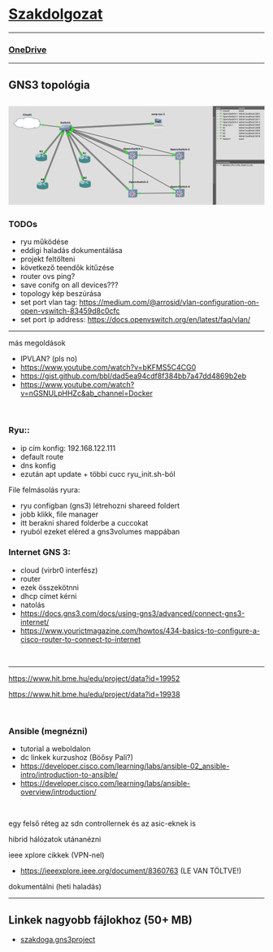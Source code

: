 # [Szakdolgozat](thesis_szabo_csaba.pdf) 

---

### [OneDrive](https://bmeedu-my.sharepoint.com/personal/dengyel_b_edu_bme_hu/_layouts/15/onedrive.aspx?id=%2Fpersonal%2Fdengyel_b_edu_bme_hu%2FDocuments%2FÖnlab&ga=1)

---

## GNS3 topológia

![](pictures/GNS3_topology.png)
---

### TODOs
- ryu működése
- eddigi haladás dokumentálása
- projekt feltölteni
- következő teendők kitűzése
- router ovs ping?
- save conifg on all devices???
- topology kép beszúrása
- set port vlan tag: https://medium.com/@arrosid/vlan-configuration-on-open-vswitch-83459d8c0cfc
- set port ip address: https://docs.openvswitch.org/en/latest/faq/vlan/

---

más megoldások
- IPVLAN? (pls no)
- https://www.youtube.com/watch?v=bKFMS5C4CG0
- https://gist.github.com/bbl/dad5ea94cdf8f384bb7a47dd4869b2eb
- https://www.youtube.com/watch?v=nGSNULpHHZc&ab_channel=Docker


<br>

### Ryu::
- ip cím konfig: 192.168.122.111
- default route
- dns konfig
- ezután apt update + többi cucc ryu_init.sh-ból

File felmásolás ryura:
- ryu configban (gns3) létrehozni shareed foldert
- jobb klikk, file manager
- itt berakni shared folderbe a cuccokat
- ryuból ezeket eléred a gns3volumes mappában

### Internet GNS 3:
- cloud (virbr0 interfész)
- router
- ezek összekötnni
- dhcp címet kérni
- natolás
- https://docs.gns3.com/docs/using-gns3/advanced/connect-gns3-internet/
- https://www.yourictmagazine.com/howtos/434-basics-to-configure-a-cisco-router-to-connect-to-internet

<br>

---

https://www.hit.bme.hu/edu/project/data?id=19952

https://www.hit.bme.hu/edu/project/data?id=19938

<br>

### Ansible (megnézni)
- tutorial a weboldalon
- dc linkek kurzushoz (Böősy Pali?)
- https://developer.cisco.com/learning/labs/ansible-02_ansible-intro/introduction-to-ansible/
- https://developer.cisco.com/learning/labs/ansible-overview/introduction/

<br>

egy felső réteg az sdn controllernek és az asic-eknek is

hibrid hálózatok utánanézni

ieee xplore cikkek (VPN-nel)
- https://ieeexplore.ieee.org/document/8360763 (LE VAN TÖLTVE!)

dokumentálni (heti haladás)

---

## Linkek nagyobb fájlokhoz (50+ MB)

- [szakdoga.gns3project](https://bmeedu-my.sharepoint.com/personal/dengyel_b_edu_bme_hu/_layouts/15/onedrive.aspx?id=%2Fpersonal%2Fdengyel%5Fb%5Fedu%5Fbme%5Fhu%2FDocuments%2F%C3%96nlab%2Fszakdoga%2Egns3project&parent=%2Fpersonal%2Fdengyel%5Fb%5Fedu%5Fbme%5Fhu%2FDocuments%2F%C3%96nlab)
